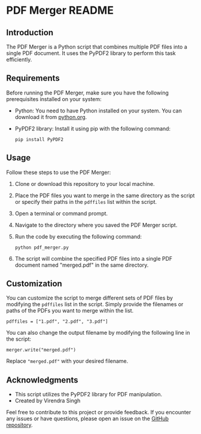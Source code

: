 # PDF Merger README

## Introduction
The PDF Merger is a Python script that combines multiple PDF files into a single PDF document. It uses the PyPDF2 library to perform this task efficiently.

## Requirements
Before running the PDF Merger, make sure you have the following prerequisites installed on your system:

- Python: You need to have Python installed on your system. You can download it from [python.org](https://www.python.org/downloads/).

- PyPDF2 library: Install it using pip with the following command:

   ```
   pip install PyPDF2
   ```

## Usage
Follow these steps to use the PDF Merger:

1. Clone or download this repository to your local machine.

2. Place the PDF files you want to merge in the same directory as the script or specify their paths in the `pdffiles` list within the script.

3. Open a terminal or command prompt.

4. Navigate to the directory where you saved the PDF Merger script.

5. Run the code by executing the following command:

   ```
   python pdf_merger.py
   ```

6. The script will combine the specified PDF files into a single PDF document named "merged.pdf" in the same directory.

## Customization
You can customize the script to merge different sets of PDF files by modifying the `pdffiles` list in the script. Simply provide the filenames or paths of the PDFs you want to merge within the list.

```
pdffiles = ["1.pdf", "2.pdf", "3.pdf"]
```

You can also change the output filename by modifying the following line in the script:

```
merger.write("merged.pdf")
```

Replace `"merged.pdf"` with your desired filename.


## Acknowledgments
- This script utilizes the PyPDF2 library for PDF manipulation.
- Created by Virendra Singh

Feel free to contribute to this project or provide feedback. If you encounter any issues or have questions, please open an issue on the [GitHub repository](https://github.com/virendra1109).
